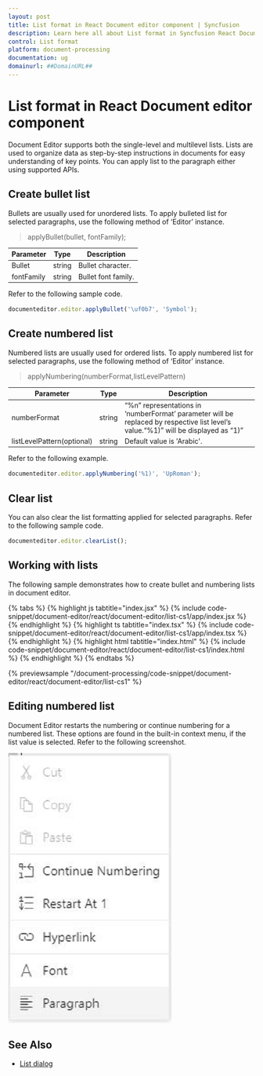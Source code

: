 ```yaml
---
layout: post
title: List format in React Document editor component | Syncfusion
description: Learn here all about List format in Syncfusion React Document editor component of Syncfusion Essential JS 2 and more.
control: List format 
platform: document-processing
documentation: ug
domainurl: ##DomainURL##
---
```


# List format in React Document editor component

Document Editor supports both the single-level and multilevel lists. Lists are used to organize data as step-by-step instructions in documents for easy understanding of key points. You can apply list to the paragraph either using supported APIs.

## Create bullet list

Bullets are usually used for unordered lists. To apply bulleted list for selected paragraphs, use the following method of ‘Editor’ instance.

> applyBullet(bullet, fontFamily);

|Parameter|Type|Description|
|---------|----|-----------|
|Bullet|string|Bullet character.|
|fontFamily|string|Bullet font family.|

Refer to the following sample code.

```ts
documenteditor.editor.applyBullet('\uf0b7', 'Symbol');
```

## Create numbered list

Numbered lists are usually used for ordered lists. To apply numbered list for selected paragraphs, use the following method of ‘Editor’ instance.

> applyNumbering(numberFormat,listLevelPattern)

|Parameter|Type|Description|
|---------|----|-----------|
|numberFormat|string|“%n” representations in ‘numberFormat’ parameter will be replaced by respective list level’s value.“%1)” will be displayed as “1)”|
|listLevelPattern(optional)|string|Default value is 'Arabic'.|

Refer to the following example.

```ts
documenteditor.editor.applyNumbering('%1)', 'UpRoman');
```

## Clear list

You can also clear the list formatting applied for selected paragraphs. Refer to the following sample code.

```ts
documenteditor.editor.clearList();
```

## Working with lists

The following sample demonstrates how to create bullet and numbering lists in document editor.

{% tabs %}
{% highlight js tabtitle="index.jsx" %}
{% include code-snippet/document-editor/react/document-editor/list-cs1/app/index.jsx %}
{% endhighlight %}
{% highlight ts tabtitle="index.tsx" %}
{% include code-snippet/document-editor/react/document-editor/list-cs1/app/index.tsx %}
{% endhighlight %}
{% highlight html tabtitle="index.html" %}
{% include code-snippet/document-editor/react/document-editor/list-cs1/index.html %}
{% endhighlight %}
{% endtabs %}
        
{% previewsample "/document-processing/code-snippet/document-editor/react/document-editor/list-cs1" %}

## Editing numbered list

Document Editor restarts the numbering or continue numbering for a numbered list. These options are found in the built-in context menu, if the list value is selected. Refer to the following screenshot.

![Image](images/list.png)

## See Also

* [List dialog](./dialog#list-dialog)
